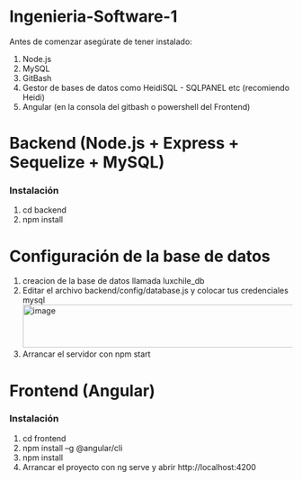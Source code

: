 # Ingenieria-Software-1

Antes de comenzar asegúrate de tener instalado:
1) Node.js
2) MySQL
3) GitBash
4) Gestor de bases de datos como HeidiSQL - SQLPANEL etc (recomiendo Heidi)
5) Angular (en la consola del gitbash o powershell del Frontend)

# Backend (Node.js + Express + Sequelize + MySQL)
###  Instalación
1) cd backend
2) npm install

# Configuración de la base de datos
 1) creacion de la base de datos llamada luxchile_db
 2) Editar el archivo backend/config/database.js y colocar tus credenciales mysql <img width="560" height="76" alt="image" src="https://github.com/user-attachments/assets/8f382caf-3d29-4d3f-86ce-d5bef1e3bd27" />
 3) Arrancar el servidor con npm start

# Frontend (Angular)
###  Instalación
1) cd frontend
2) npm install –g @angular/cli
3) npm install
4) Arrancar el proyecto con ng serve y abrir http://localhost:4200
